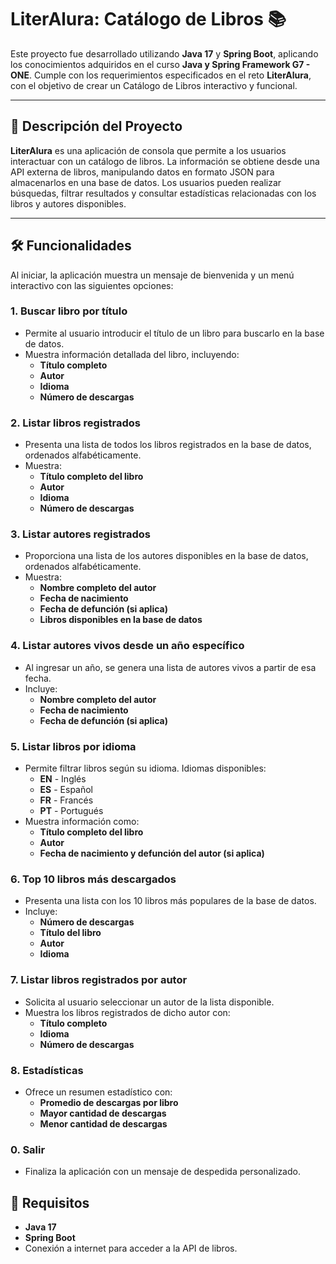 # LiterAlura: Catálogo de Libros 📚  

Este proyecto fue desarrollado utilizando **Java 17** y **Spring Boot**, aplicando los conocimientos adquiridos en el curso **Java y Spring Framework G7 - ONE**. Cumple con los requerimientos especificados en el reto **LiterAlura**, con el objetivo de crear un Catálogo de Libros interactivo y funcional.  

---

## 🌟 Descripción del Proyecto  

**LiterAlura** es una aplicación de consola que permite a los usuarios interactuar con un catálogo de libros. La información se obtiene desde una API externa de libros, manipulando datos en formato JSON para almacenarlos en una base de datos. Los usuarios pueden realizar búsquedas, filtrar resultados y consultar estadísticas relacionadas con los libros y autores disponibles.  

---

## 🛠️ Funcionalidades  

Al iniciar, la aplicación muestra un mensaje de bienvenida y un menú interactivo con las siguientes opciones:  

### 1. **Buscar libro por título**  
- Permite al usuario introducir el título de un libro para buscarlo en la base de datos.  
- Muestra información detallada del libro, incluyendo:  
  - **Título completo**  
  - **Autor**  
  - **Idioma**  
  - **Número de descargas**  

### 2. **Listar libros registrados**  
- Presenta una lista de todos los libros registrados en la base de datos, ordenados alfabéticamente.  
- Muestra:  
  - **Título completo del libro**  
  - **Autor**  
  - **Idioma**  
  - **Número de descargas**  

### 3. **Listar autores registrados**  
- Proporciona una lista de los autores disponibles en la base de datos, ordenados alfabéticamente.  
- Muestra:  
  - **Nombre completo del autor**  
  - **Fecha de nacimiento**  
  - **Fecha de defunción (si aplica)**  
  - **Libros disponibles en la base de datos**  

### 4. **Listar autores vivos desde un año específico**  
- Al ingresar un año, se genera una lista de autores vivos a partir de esa fecha.  
- Incluye:  
  - **Nombre completo del autor**  
  - **Fecha de nacimiento**  
  - **Fecha de defunción (si aplica)**  

### 5. **Listar libros por idioma**  
- Permite filtrar libros según su idioma. Idiomas disponibles:  
  - **EN** - Inglés  
  - **ES** - Español  
  - **FR** - Francés  
  - **PT** - Portugués  
- Muestra información como:  
  - **Título completo del libro**  
  - **Autor**  
  - **Fecha de nacimiento y defunción del autor (si aplica)**  

### 6. **Top 10 libros más descargados**  
- Presenta una lista con los 10 libros más populares de la base de datos.  
- Incluye:  
  - **Número de descargas**  
  - **Título del libro**  
  - **Autor**  
  - **Idioma**  

### 7. **Listar libros registrados por autor**  
- Solicita al usuario seleccionar un autor de la lista disponible.  
- Muestra los libros registrados de dicho autor con:  
  - **Título completo**  
  - **Idioma**  
  - **Número de descargas**  

### 8. **Estadísticas**  
- Ofrece un resumen estadístico con:  
  - **Promedio de descargas por libro**  
  - **Mayor cantidad de descargas**  
  - **Menor cantidad de descargas**  

### 0. **Salir**  
- Finaliza la aplicación con un mensaje de despedida personalizado.  

## 📜 Requisitos  

- **Java 17**  
- **Spring Boot**  
- Conexión a internet para acceder a la API de libros. 
